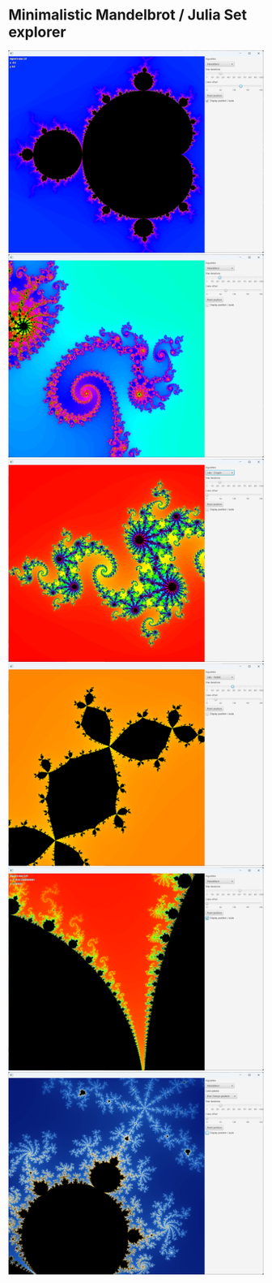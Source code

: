# Minimalistic Mandelbrot / Julia Set explorer

![](pic1.png)
![](pic2.png)
![](pic3.png)
![](pic4.png)
![](pic5.png)
![](pic6.png)